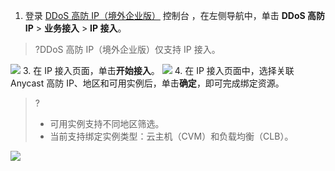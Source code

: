 1.	登录 [DDoS 高防 IP（境外企业版）](https://console.cloud.tencent.com/ddos/ddos-basic) 控制台 ，在左侧导航中，单击 **DDoS 高防 IP** > **业务接入** > **IP 接入**。
>?DDoS 高防 IP（境外企业版）仅支持 IP 接入。
>
![](https://qcloudimg.tencent-cloud.cn/raw/51221bc43a517e6ac318145c490d3c5e.png)
3. 在 IP 接入页面，单击**开始接入**。
![](https://qcloudimg.tencent-cloud.cn/raw/bde11ca82ec22240451b5d59161aa876.png)
4. 在 IP 接入页面中，选择关联 Anycast 高防 IP、地区和可用实例后，单击**确定**，即可完成绑定资源。
>?
>- 可用实例支持不同地区筛选。
>- 当前支持绑定实例类型：云主机（CVM）和负载均衡（CLB）。
>
![](https://qcloudimg.tencent-cloud.cn/raw/0624c2efa47e4e07b201f02bfb7577b1.png)
